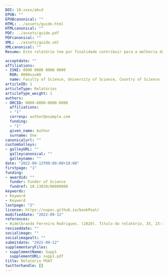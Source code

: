 ```yaml
---
DOI: 10.xxxx/abcd
EPUB: ""
EPUBcanonical: ""
HTML: ../assets/guide.html
HTMLcanonical: ""
PDF: ../assets/guide.pdf
PDFcanonical: ""
XML: ../assets/guide.xml
XMLcanonical: ""
Resumo: Este relatório tem por finalidade contribuir para a melhoria das metodologias de monitorização no âmbito dos PIICIE (perspetiva passada e futura), combinando indicadores quantitativos e qualitativos. E também definir “orientações para uma monitorização balanceada e consequente – como selecionar, recolher e equilibrar a necessidade de ter indicadores padronizados e indicadores de contexto?”

acceptdate: ""
affiliations:
- ISNI: 0000 0000 0000 0000
  ROR: 0000xxx00
  name: Faculty of Science, University of Science, Country of Science
articleID: 1
articleType: Relatórios
articleType_weight: 1
authors:
- ORCID: 0000-0000-0000-0000
  affiliations:
  - "1"
  corresp: author@example.com
  funding:
  - "1"
  given_name: Author
  surname: One
canonicalurl: ""
customGalleys:
- galleyURL: ""
  galleycanonical: ""
  galleyname: ""
date: "2022-09-13T09:00:00+10:00"
firstpage: "1"
funding:
- awardid: ""
  funder: Funder of Science
  fundref: 10.13039/00000000
keywords:
- Keyword
- Keyword
lastpage: "2"
license: https://nupec.github.io/bookPoat/
modifieddate: "2022-09-12"
references:
- Hidelbrando Ferreira Rodrigues. (2020). Título do relatório, 35, 23-35. doi:10.35430/doistring
reviseddate: ""
socialimage: ""
socialimagealt: ""
submitdate: "2022-09-12"
supplementaryFiles:
- supplementName: Supp1
  supplementURL: supp1.pdf
title: Relatório POAT
twitterhandle: []
---
```


